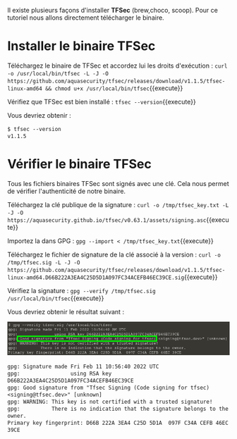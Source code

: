 Il existe plusieurs façons d'installer **TFSec** (brew,choco, scoop). Pour ce tutoriel nous allons directement télécharger le binaire.

# Installer le binaire TFSec

Téléchargez le binaire de TFSec et accordez lui les droits d'exécution :
`curl -o /usr/local/bin/tfsec -L -J -O https://github.com/aquasecurity/tfsec/releases/download/v1.1.5/tfsec-linux-amd64 && chmod u+x /usr/local/bin/tfsec`{{execute}}

Vérifiez que TFSec est bien installé :
`tfsec --version`{{execute}}

Vous devriez obtenir :
```
$ tfsec --version
v1.1.5
```

# Vérifier le binaire TFSec

Tous les fichiers binaires TFSec sont signés avec une clé. Cela nous permet de vérifier l'authenticité de notre binaire.

Téléchargez la clé publique de la signature :
`curl -o /tmp/tfsec_key.txt -L -J -O https://aquasecurity.github.io/tfsec/v0.63.1/assets/signing.asc`{{execute}}

Importez la dans GPG :
`gpg --import < /tmp/tfsec_key.txt`{{execute}}

Téléchargez le fichier de signature de la clé associé à la version :
`curl -o /tmp/tfsec.sig -L -J -O https://github.com/aquasecurity/tfsec/releases/download/v1.1.5/tfsec-linux-amd64.D66B222A3EA4C25D5D1A097FC34ACEFB46EC39CE.sig`{{execute}}

Vérifiez la signature :
`gpg --verify /tmp/tfsec.sig /usr/local/bin/tfsec`{{execute}}

Vous devriez obtenir le résultat suivant :

![Check Signature](./assets/check-signature-ok.png)

```
gpg: Signature made Fri Feb 11 10:56:40 2022 UTC
gpg:                using RSA key D66B222A3EA4C25D5D1A097FC34ACEFB46EC39CE
gpg: Good signature from "Tfsec Signing (Code signing for tfsec) <signing@tfsec.dev>" [unknown]
gpg: WARNING: This key is not certified with a trusted signature!
gpg:          There is no indication that the signature belongs to the owner.
Primary key fingerprint: D66B 222A 3EA4 C25D 5D1A  097F C34A CEFB 46EC 39CE
```
